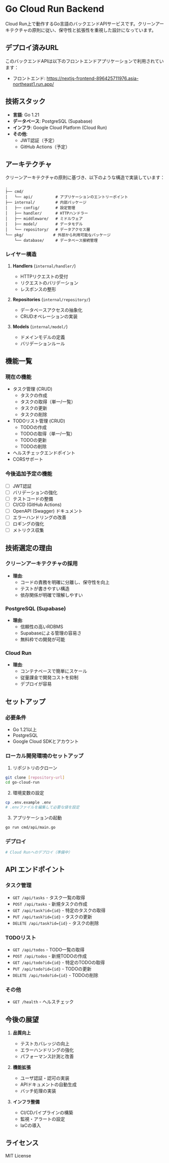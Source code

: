 # Go Cloud Run Backend

Cloud Run上で動作するGo言語のバックエンドAPIサービスです。クリーンアーキテクチャの原則に従い、保守性と拡張性を重視した設計になっています。

## デプロイ済みURL

このバックエンドAPIは以下のフロントエンドアプリケーションで利用されています：
- フロントエンド: https://nextjs-frontend-896425711976.asia-northeast1.run.app/

## 技術スタック

- **言語**: Go 1.21
- **データベース**: PostgreSQL (Supabase)
- **インフラ**: Google Cloud Platform (Cloud Run)
- **その他**:
  - JWT認証（予定）
  - GitHub Actions（予定）

## アーキテクチャ

クリーンアーキテクチャの原則に基づき、以下のような構造で実装しています：

```
.
├── cmd/
│   └── api/          # アプリケーションのエントリーポイント
├── internal/         # 内部パッケージ
│   ├── config/       # 設定管理
│   ├── handler/      # HTTPハンドラー
│   ├── middleware/   # ミドルウェア
│   ├── model/        # データモデル
│   └── repository/   # データアクセス層
└── pkg/             # 外部から利用可能なパッケージ
    └── database/     # データベース接続管理
```

### レイヤー構造

1. **Handlers** (`internal/handler/`)
   - HTTPリクエストの受付
   - リクエストのバリデーション
   - レスポンスの整形

2. **Repositories** (`internal/repository/`)
   - データベースアクセスの抽象化
   - CRUDオペレーションの実装

3. **Models** (`internal/model/`)
   - ドメインモデルの定義
   - バリデーションルール

## 機能一覧

### 現在の機能
- タスク管理 (CRUD)
  - タスクの作成
  - タスクの取得（単一/一覧）
  - タスクの更新
  - タスクの削除
- TODOリスト管理 (CRUD)
  - TODOの作成
  - TODOの取得（単一/一覧）
  - TODOの更新
  - TODOの削除
- ヘルスチェックエンドポイント
- CORSサポート

### 今後追加予定の機能
- [ ] JWT認証
- [ ] バリデーションの強化
- [ ] テストコードの整備
- [ ] CI/CD (GitHub Actions)
- [ ] OpenAPI (Swagger) ドキュメント
- [ ] エラーハンドリングの改善
- [ ] ロギングの強化
- [ ] メトリクス収集

## 技術選定の理由

### クリーンアーキテクチャの採用
- **理由**: 
  - コードの責務を明確に分離し、保守性を向上
  - テストが書きやすい構造
  - 依存関係が明確で理解しやすい

### PostgreSQL (Supabase)
- **理由**:
  - 信頼性の高いRDBMS
  - Supabaseによる管理の容易さ
  - 無料枠での開発が可能

### Cloud Run
- **理由**:
  - コンテナベースで簡単にスケール
  - 従量課金で開発コストを抑制
  - デプロイが容易

## セットアップ

### 必要条件
- Go 1.21以上
- PostgreSQL
- Google Cloud SDKとアカウント

### ローカル開発環境のセットアップ

1. リポジトリのクローン
```bash
git clone [repository-url]
cd go-cloud-run
```

2. 環境変数の設定
```bash
cp .env.example .env
# .envファイルを編集して必要な値を設定
```

3. アプリケーションの起動
```bash
go run cmd/api/main.go
```

### デプロイ

```bash
# Cloud Runへのデプロイ（準備中）
```

## API エンドポイント

### タスク管理
- `GET /api/tasks` - タスク一覧の取得
- `POST /api/tasks` - 新規タスクの作成
- `GET /api/task?id={id}` - 特定のタスクの取得
- `PUT /api/task?id={id}` - タスクの更新
- `DELETE /api/task?id={id}` - タスクの削除

### TODOリスト
- `GET /api/todos` - TODO一覧の取得
- `POST /api/todos` - 新規TODOの作成
- `GET /api/todo?id={id}` - 特定のTODOの取得
- `PUT /api/todo?id={id}` - TODOの更新
- `DELETE /api/todo?id={id}` - TODOの削除

### その他
- `GET /health` - ヘルスチェック

## 今後の展望

1. **品質向上**
   - テストカバレッジの向上
   - エラーハンドリングの強化
   - パフォーマンス計測と改善

2. **機能拡張**
   - ユーザ認証・認可の実装
   - APIドキュメントの自動生成
   - バッチ処理の実装

3. **インフラ整備**
   - CI/CDパイプラインの構築
   - 監視・アラートの設定
   - IaCの導入

## ライセンス

MIT License 